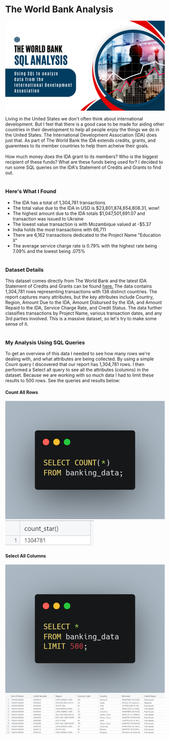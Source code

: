 # The World Bank Analysis <br>
<img src="The World Bank.png?raw=true"/> <br>

Living in the United States we don't often think about international development. But I feel that there is a good case to be made for aiding other countries in their development to help all people enjoy the things we do in the United States. The International Development Association (IDA) does just that. As part of The World Bank the IDA extends credits, grants, and guarentees to its member countries to help them acheive their goals. <br><br>
How much money does the IDA grant to its members? Who is the biggest recipient of these funds? What are these funds being used for? I decided to run some SQL queries on the IDA's Statement of Credits and Grants to find out. <br><br>

### Here's What I Found <br>
- The IDA has a total of 1,304,781 transactions
- The total value due to the IDA in USD is $23,801,874,654,808.31, wow!
- The highest amount due to the IDA totals $1,047,501,691.07 and transaction was issued to Ukraine
- The lowest value transaction is with Mozambique valued at -$5.37
- India holds the most transactions with 66,711
- There are 6,162 transactions dedicated to the Project Name "Education II"
- The average service charge rate is 0.79% with the highest rate being 7.09% and the lowest being .075%
<br><br>

### Dataset Details <br>
This dataset comes directly from The World Bank and the latest IDA Statement of Credits and Grants can be found [here.](https://finances.worldbank.org/Loans-and-Credits/IDA-Statement-Of-Credits-and-Grants-Historical-Dat/tdwh-3krx/about_data) The data contains 1,304,781 rows representing transactions with 138 distinct countries. The report captures many attributes, but the key attributes include Country, Region, Amount Due to the IDA, Amount Disbursed by the IDA, and Amount Repaid to the IDA, Service Charge Rate, and Credit Status. The data further classifies transactions by Project Name, various transaction dates, and any 3rd parties involved. This is a massive dataset, so let's try to make some sense of it.
<br><br>

### My Analysis Using SQL Queries <br>
To get an overview of this data I needed to see how many rows we're dealing with, and what attributes are being collected. By using a simple Count query I discovered that our report has 1,304,781 rows. I then performed a Select all query to see all the attributes (columns) in the dataset. Because we are working with so much data I had to limit these results to 500 rows. See the queries and results below: <br>

#### Count All Rows <br>
<img src="images/wb_count.png?raw=true"/> <img src="images/wb_countall pic.png?raw=true"/> <br>
#### Select All Columns <br>
<img src="images/wb_selectall.png?raw=true"/> <img src="images/wb_selectall pic.png?raw=true"/> <br>
